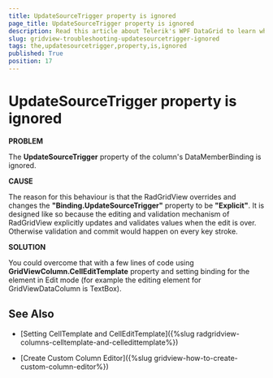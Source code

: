 ```yaml
---
title: UpdateSourceTrigger property is ignored
page_title: UpdateSourceTrigger property is ignored
description: Read this article about Telerik's WPF DataGrid to learn what to do when the UpdateSourceTrigger property of the column's DataMemberBinding is ignored.
slug: gridview-troubleshooting-updatesourcetrigger-ignored
tags: the,updatesourcetrigger,property,is,ignored
published: True
position: 17
---
```


# UpdateSourceTrigger property is ignored

__PROBLEM__

The __UpdateSourceTrigger__ property of the column's DataMemberBinding is ignored.
        
__CAUSE__

The reason for this behaviour is that the RadGridView overrides and changes the __"Binding.UpdateSourceTrigger"__ property to be __"Explicit"__. It is designed like so because the editing and validation mechanism of RadGridView explicitly updates and validates values when the edit is over. Otherwise validation and commit would happen on every key stroke.
        
__SOLUTION__

You could overcome that with a few lines of code using __GridViewColumn.CellEditTemplate__ property and setting binding for the element in Edit mode (for example the editing element for GridViewDataColumn is TextBox).
        
## See Also

 * [Setting CellTemplate and CellEditTemplate]({%slug radgridview-columns-celltemplate-and-celledittemplate%})

 * [Create Custom Column Editor]({%slug gridview-how-to-create-custom-column-editor%})
